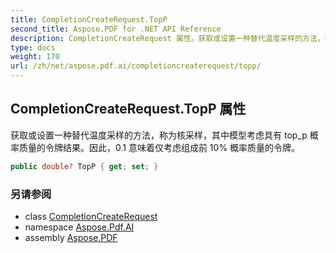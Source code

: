 ```yaml
---
title: CompletionCreateRequest.TopP
second_title: Aspose.PDF for .NET API Reference
description: CompletionCreateRequest 属性。获取或设置一种替代温度采样的方法，称为核采样，其中模型考虑具有 top_p 概率质量的令牌结果。因此，0.1 意味着仅考虑组成前 10% 概率质量的令牌。
type: docs
weight: 170
url: /zh/net/aspose.pdf.ai/completioncreaterequest/topp/
---
```

## CompletionCreateRequest.TopP 属性

获取或设置一种替代温度采样的方法，称为核采样，其中模型考虑具有 top_p 概率质量的令牌结果。因此，0.1 意味着仅考虑组成前 10% 概率质量的令牌。

```csharp
public double? TopP { get; set; }
```

### 另请参阅

* class [CompletionCreateRequest](../)
* namespace [Aspose.Pdf.AI](../../../aspose.pdf.ai/)
* assembly [Aspose.PDF](../../../)